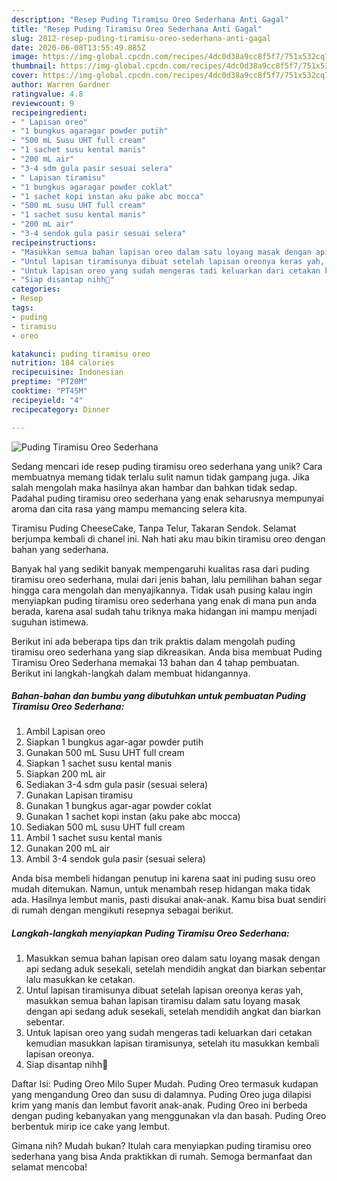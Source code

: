 ```yaml
---
description: "Resep Puding Tiramisu Oreo Sederhana Anti Gagal"
title: "Resep Puding Tiramisu Oreo Sederhana Anti Gagal"
slug: 2812-resep-puding-tiramisu-oreo-sederhana-anti-gagal
date: 2020-06-08T13:55:49.885Z
image: https://img-global.cpcdn.com/recipes/4dc0d38a9cc8f5f7/751x532cq70/puding-tiramisu-oreo-sederhana-foto-resep-utama.jpg
thumbnail: https://img-global.cpcdn.com/recipes/4dc0d38a9cc8f5f7/751x532cq70/puding-tiramisu-oreo-sederhana-foto-resep-utama.jpg
cover: https://img-global.cpcdn.com/recipes/4dc0d38a9cc8f5f7/751x532cq70/puding-tiramisu-oreo-sederhana-foto-resep-utama.jpg
author: Warren Gardner
ratingvalue: 4.8
reviewcount: 9
recipeingredient:
- " Lapisan oreo"
- "1 bungkus agaragar powder putih"
- "500 mL Susu UHT full cream"
- "1 sachet susu kental manis"
- "200 mL air"
- "3-4 sdm gula pasir sesuai selera"
- " Lapisan tiramisu"
- "1 bungkus agaragar powder coklat"
- "1 sachet kopi instan aku pake abc mocca"
- "500 mL susu UHT full cream"
- "1 sachet susu kental manis"
- "200 mL air"
- "3-4 sendok gula pasir sesuai selera"
recipeinstructions:
- "Masukkan semua bahan lapisan oreo dalam satu loyang masak dengan api sedang aduk sesekali, setelah mendidih angkat dan biarkan sebentar lalu masukkan ke cetakan."
- "Untul lapisan tiramisunya dibuat setelah lapisan oreonya keras yah, masukkan semua bahan lapisan tiramisu dalam satu loyang masak dengan api sedang aduk sesekali, setelah mendidih angkat dan biarkan sebentar."
- "Untuk lapisan oreo yang sudah mengeras tadi keluarkan dari cetakan kemudian masukkan lapisan tiramisunya, setelah itu masukkan kembali lapisan oreonya."
- "Siap disantap nihh🙂"
categories:
- Resep
tags:
- puding
- tiramisu
- oreo

katakunci: puding tiramisu oreo 
nutrition: 184 calories
recipecuisine: Indonesian
preptime: "PT20M"
cooktime: "PT45M"
recipeyield: "4"
recipecategory: Dinner

---
```



![Puding Tiramisu Oreo Sederhana](https://img-global.cpcdn.com/recipes/4dc0d38a9cc8f5f7/751x532cq70/puding-tiramisu-oreo-sederhana-foto-resep-utama.jpg)

Sedang mencari ide resep puding tiramisu oreo sederhana yang unik? Cara membuatnya memang tidak terlalu sulit namun tidak gampang juga. Jika salah mengolah maka hasilnya akan hambar dan bahkan tidak sedap. Padahal puding tiramisu oreo sederhana yang enak seharusnya mempunyai aroma dan cita rasa yang mampu memancing selera kita.

Tiramisu Puding CheeseCake, Tanpa Telur, Takaran Sendok. Selamat berjumpa kembali di chanel ini. Nah hati aku mau bikin tiramisu oreo dengan bahan yang sederhana.

Banyak hal yang sedikit banyak mempengaruhi kualitas rasa dari puding tiramisu oreo sederhana, mulai dari jenis bahan, lalu pemilihan bahan segar hingga cara mengolah dan menyajikannya. Tidak usah pusing kalau ingin menyiapkan puding tiramisu oreo sederhana yang enak di mana pun anda berada, karena asal sudah tahu triknya maka hidangan ini mampu menjadi suguhan istimewa.


Berikut ini ada beberapa tips dan trik praktis dalam mengolah puding tiramisu oreo sederhana yang siap dikreasikan. Anda bisa membuat Puding Tiramisu Oreo Sederhana memakai 13 bahan dan 4 tahap pembuatan. Berikut ini langkah-langkah dalam membuat hidangannya.

<!--inarticleads1-->

##### Bahan-bahan dan bumbu yang dibutuhkan untuk pembuatan Puding Tiramisu Oreo Sederhana:

1. Ambil  Lapisan oreo
1. Siapkan 1 bungkus agar-agar powder putih
1. Gunakan 500 mL Susu UHT full cream
1. Siapkan 1 sachet susu kental manis
1. Siapkan 200 mL air
1. Sediakan 3-4 sdm gula pasir (sesuai selera)
1. Gunakan  Lapisan tiramisu
1. Gunakan 1 bungkus agar-agar powder coklat
1. Gunakan 1 sachet kopi instan (aku pake abc mocca)
1. Sediakan 500 mL susu UHT full cream
1. Ambil 1 sachet susu kental manis
1. Gunakan 200 mL air
1. Ambil 3-4 sendok gula pasir (sesuai selera)


Anda bisa membeli hidangan penutup ini karena saat ini puding susu oreo mudah ditemukan. Namun, untuk menambah resep hidangan maka tidak ada. Hasilnya lembut manis, pasti disukai anak-anak. Kamu bisa buat sendiri di rumah dengan mengikuti resepnya sebagai berikut. 

<!--inarticleads2-->

##### Langkah-langkah menyiapkan Puding Tiramisu Oreo Sederhana:

1. Masukkan semua bahan lapisan oreo dalam satu loyang masak dengan api sedang aduk sesekali, setelah mendidih angkat dan biarkan sebentar lalu masukkan ke cetakan.
1. Untul lapisan tiramisunya dibuat setelah lapisan oreonya keras yah, masukkan semua bahan lapisan tiramisu dalam satu loyang masak dengan api sedang aduk sesekali, setelah mendidih angkat dan biarkan sebentar.
1. Untuk lapisan oreo yang sudah mengeras tadi keluarkan dari cetakan kemudian masukkan lapisan tiramisunya, setelah itu masukkan kembali lapisan oreonya.
1. Siap disantap nihh🙂


Daftar Isi: Puding Oreo Milo Super Mudah. Puding Oreo termasuk kudapan yang mengandung Oreo dan susu di dalamnya. Puding Oreo juga dilapisi krim yang manis dan lembut favorit anak-anak. Puding Oreo ini berbeda dengan puding kebanyakan yang menggunakan vla dan basah. Puding Oreo berbentuk mirip ice cake yang lembut. 

Gimana nih? Mudah bukan? Itulah cara menyiapkan puding tiramisu oreo sederhana yang bisa Anda praktikkan di rumah. Semoga bermanfaat dan selamat mencoba!
